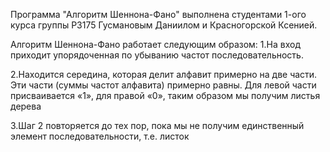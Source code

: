 Программа "Алгоритм Шеннона-Фано" выполнена студентами 1-ого курса группы P3175 Гусмановым Даниилом и Красногорской Ксенией.


Алгоритм Шеннона-Фано работает следующим образом:
1.На вход приходит упорядоченная по убыванию частот последовательность.

2.Находится середина, которая делит алфавит примерно на две части. Эти части (суммы частот алфавита) примерно равны. Для левой части присваивается «1», для правой «0», таким образом мы получим листья дерева

3.Шаг 2 повторяется до тех пор, пока мы не получим единственный элемент последовательности, т.е. листок

